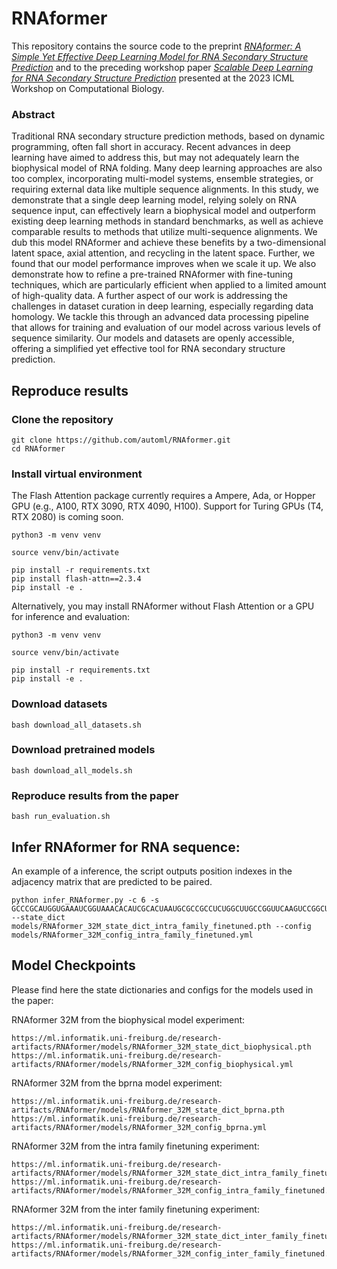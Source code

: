 # RNAformer

This repository contains the source code to the preprint [*RNAformer: A Simple Yet Effective Deep Learning Model for RNA Secondary Structure Prediction*](https://www.biorxiv.org/content/10.1101/2024.02.12.579881v1)  and to the preceding workshop paper 
[*Scalable Deep Learning for RNA Secondary Structure Prediction*](https://arxiv.org/abs/2307.10073) 
presented at the 2023 ICML Workshop on Computational Biology.

### Abstract

Traditional RNA secondary structure prediction methods, based on dynamic programming, often fall short in accuracy. Recent advances in deep learning have aimed to address this, but may not adequately learn the biophysical model of RNA folding. Many deep learning approaches are also too complex, incorporating multi-model systems, ensemble strategies, or requiring external data like multiple sequence alignments. In this study, we demonstrate that a single deep learning model, relying solely on RNA sequence input, can effectively learn a biophysical model and outperform existing deep learning methods in standard benchmarks, as well as achieve comparable results to methods that utilize multi-sequence alignments. We dub this model RNAformer and achieve these benefits by a two-dimensional latent space, axial attention, and recycling in the latent space. Further, we found that our model performance improves when we scale it up. We also demonstrate how to refine a pre-trained RNAformer with fine-tuning techniques, which are particularly efficient when applied to a limited amount of high-quality data. A further aspect of our work is addressing the challenges in dataset curation in deep learning, especially regarding data homology. We tackle this through an advanced data processing pipeline that allows for training and evaluation of our model across various levels of sequence similarity. Our models and datasets are openly accessible, offering a simplified yet effective tool for RNA secondary structure prediction.

## Reproduce results

### Clone the repository

```
git clone https://github.com/automl/RNAformer.git
cd RNAformer
```

### Install virtual environment

The Flash Attention package currently requires a Ampere, Ada, or Hopper GPU (e.g., A100, RTX 3090, RTX 4090, H100). Support for Turing GPUs (T4, RTX 2080) is coming soon. 

```
python3 -m venv venv

source venv/bin/activate

pip install -r requirements.txt
pip install flash-attn==2.3.4
pip install -e .
```
Alternatively, you may install RNAformer without Flash Attention or a GPU for inference and evaluation:
```
python3 -m venv venv

source venv/bin/activate

pip install -r requirements.txt
pip install -e .
```

### Download datasets

```
bash download_all_datasets.sh
``` 


### Download pretrained models

``` 
bash download_all_models.sh
```
    

### Reproduce results from the paper

``` 
bash run_evaluation.sh
```


## Infer RNAformer for RNA sequence:

An example of a inference, the script outputs position indexes in the adjacency matrix that are predicted to be paired. 

``` 
python infer_RNAformer.py -c 6 -s GCCCGCAUGGUGAAAUCGGUAAACACAUCGCACUAAUGCGCCGCCUCUGGCUUGCCGGUUCAAGUCCGGCUGCGGGCACCA --state_dict models/RNAformer_32M_state_dict_intra_family_finetuned.pth --config models/RNAformer_32M_config_intra_family_finetuned.yml
``` 

## Model Checkpoints

Please find here the state dictionaries and configs for the models used in the paper: 

RNAformer 32M from the biophysical model experiment:
```
https://ml.informatik.uni-freiburg.de/research-artifacts/RNAformer/models/RNAformer_32M_state_dict_biophysical.pth
https://ml.informatik.uni-freiburg.de/research-artifacts/RNAformer/models/RNAformer_32M_config_biophysical.yml
```

RNAformer 32M from the bprna model experiment:
```
https://ml.informatik.uni-freiburg.de/research-artifacts/RNAformer/models/RNAformer_32M_state_dict_bprna.pth
https://ml.informatik.uni-freiburg.de/research-artifacts/RNAformer/models/RNAformer_32M_config_bprna.yml
```

RNAformer 32M from the intra family finetuning experiment:
```
https://ml.informatik.uni-freiburg.de/research-artifacts/RNAformer/models/RNAformer_32M_state_dict_intra_family_finetuned.pth
https://ml.informatik.uni-freiburg.de/research-artifacts/RNAformer/models/RNAformer_32M_config_intra_family_finetuned.yml
```

RNAformer 32M from the inter family finetuning experiment:
```
https://ml.informatik.uni-freiburg.de/research-artifacts/RNAformer/models/RNAformer_32M_state_dict_inter_family_finetuned.pth
https://ml.informatik.uni-freiburg.de/research-artifacts/RNAformer/models/RNAformer_32M_config_inter_family_finetuned.yml
```
